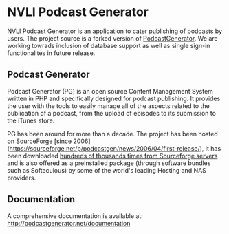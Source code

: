 # NVLI Podcast Generator

NVLI Podcast Generator is an application to cater publishing of podcasts by users. The project source is a forked version of [PodcastGenerator](https://github.com/albertobeta/PodcastGenerator).
We are working towrads inclusion of database support as well as single sign-in functionalites in future release.

## Podcast Generator

Podcast Generator (PG) is an open source Content Management System written in PHP and specifically designed for podcast publishing. It provides the user with the tools to easily manage all of the aspects related to the publication of a podcast, from the upload of episodes to its submission to the iTunes store.

PG has been around for more than a decade. The project has been hosted on SourceForge [since 2006] (https://sourceforge.net/p/podcastgen/news/2006/04/first-release/), it has been downloaded [hundreds of thousands
times from Sourceforge servers](https://sourceforge.net/projects/podcastgen/files/stats/timeline?dates=2006-03-28+to+2020-01-01) and is also offered as a preinstalled package (through software bundles such as Softaculous) 
by some of the world's leading Hosting and NAS providers.


## Documentation
A comprehensive documentation is available at: 
http://podcastgenerator.net/documentation
